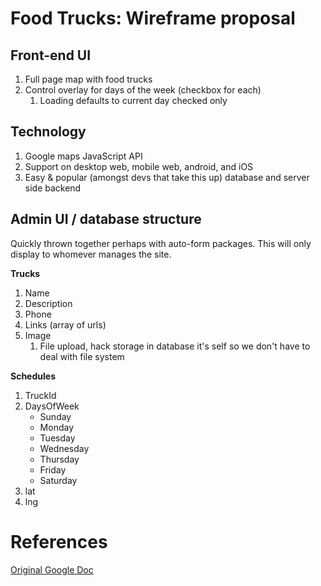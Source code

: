 # Food Trucks: Wireframe proposal

## Front-end UI

1. Full page map with food trucks
1. Control overlay for days of the week (checkbox for each)
    1. Loading defaults to current day checked only

## Technology

1. Google maps JavaScript API
1. Support on desktop web, mobile web, android, and iOS
1. Easy & popular (amongst devs that take this up) database and server side backend

## Admin UI / database structure

Quickly thrown together perhaps with auto-form packages. This will only display to whomever manages the site.

**Trucks**

1. Name
1. Description
1. Phone
1. Links (array of urls)
1. Image
    1. File upload, hack storage in database it's self so we don't have to deal with file system

**Schedules**

1. TruckId
1. DaysOfWeek
    * Sunday
    * Monday
    * Tuesday
    * Wednesday
    * Thursday
    * Friday
    * Saturday
1. lat
1. lng

# References

[Original Google Doc](https://docs.google.com/document/d/1RBFx_S-Z7D7GeBGQFHzdSiD4s_yqPjvIQlwUWH80OEQ/edit#)
